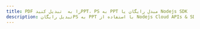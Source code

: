 ---title: PDF را به  تبدیل کنیدPPT، PS به PPT مبدل رایگان یا Nodejs SDKdescription: تبدیل رایگانPS به PPT با استفاده از Nodejs Cloud APIs & SDK همچنین اسناد PDF را در Cloud ایجاد، ویرایش و رندر کنید.---